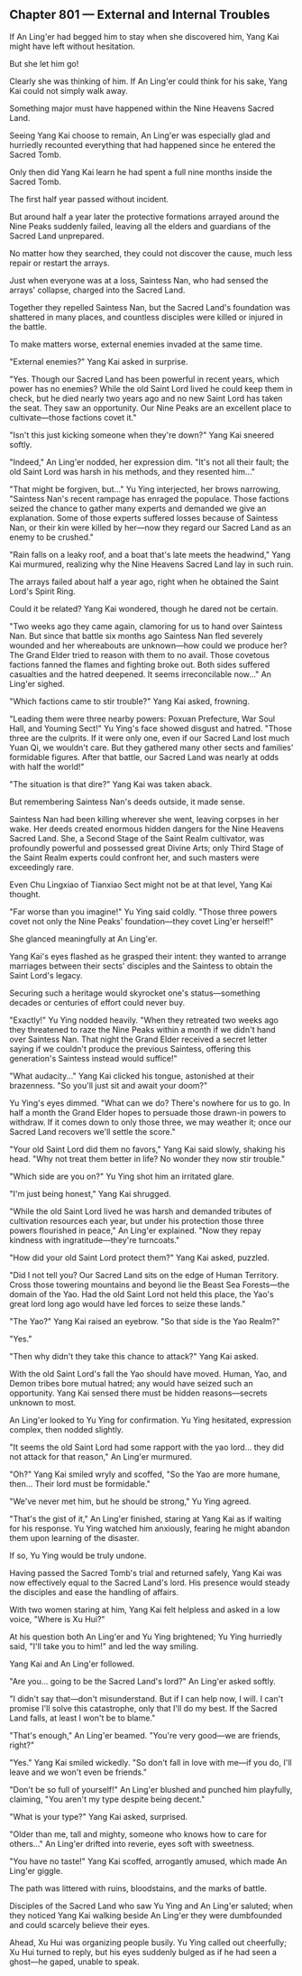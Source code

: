 ## Chapter 801 — External and Internal Troubles

If An Ling'er had begged him to stay when she discovered him, Yang Kai might have left without hesitation.

But she let him go!

Clearly she was thinking of him. If An Ling'er could think for his sake, Yang Kai could not simply walk away.

Something major must have happened within the Nine Heavens Sacred Land.

Seeing Yang Kai choose to remain, An Ling'er was especially glad and hurriedly recounted everything that had happened since he entered the Sacred Tomb.

Only then did Yang Kai learn he had spent a full nine months inside the Sacred Tomb.

The first half year passed without incident.

But around half a year later the protective formations arrayed around the Nine Peaks suddenly failed, leaving all the elders and guardians of the Sacred Land unprepared.

No matter how they searched, they could not discover the cause, much less repair or restart the arrays.

Just when everyone was at a loss, Saintess Nan, who had sensed the arrays' collapse, charged into the Sacred Land.

Together they repelled Saintess Nan, but the Sacred Land's foundation was shattered in many places, and countless disciples were killed or injured in the battle.

To make matters worse, external enemies invaded at the same time.

"External enemies?" Yang Kai asked in surprise.

"Yes. Though our Sacred Land has been powerful in recent years, which power has no enemies? While the old Saint Lord lived he could keep them in check, but he died nearly two years ago and no new Saint Lord has taken the seat. They saw an opportunity. Our Nine Peaks are an excellent place to cultivate—those factions covet it."

"Isn't this just kicking someone when they're down?" Yang Kai sneered softly.

"Indeed," An Ling'er nodded, her expression dim. "It's not all their fault; the old Saint Lord was harsh in his methods, and they resented him..."

"That might be forgiven, but..." Yu Ying interjected, her brows narrowing, "Saintess Nan's recent rampage has enraged the populace. Those factions seized the chance to gather many experts and demanded we give an explanation. Some of those experts suffered losses because of Saintess Nan, or their kin were killed by her—now they regard our Sacred Land as an enemy to be crushed."

"Rain falls on a leaky roof, and a boat that's late meets the headwind," Yang Kai murmured, realizing why the Nine Heavens Sacred Land lay in such ruin.

The arrays failed about half a year ago, right when he obtained the Saint Lord's Spirit Ring.

Could it be related? Yang Kai wondered, though he dared not be certain.

"Two weeks ago they came again, clamoring for us to hand over Saintess Nan. But since that battle six months ago Saintess Nan fled severely wounded and her whereabouts are unknown—how could we produce her? The Grand Elder tried to reason with them to no avail. Those covetous factions fanned the flames and fighting broke out. Both sides suffered casualties and the hatred deepened. It seems irreconcilable now..." An Ling'er sighed.

"Which factions came to stir trouble?" Yang Kai asked, frowning.

"Leading them were three nearby powers: Poxuan Prefecture, War Soul Hall, and Youming Sect!" Yu Ying's face showed disgust and hatred. "Those three are the culprits. If it were only one, even if our Sacred Land lost much Yuan Qi, we wouldn't care. But they gathered many other sects and families' formidable figures. After that battle, our Sacred Land was nearly at odds with half the world!"

"The situation is that dire?" Yang Kai was taken aback.

But remembering Saintess Nan's deeds outside, it made sense.

Saintess Nan had been killing wherever she went, leaving corpses in her wake. Her deeds created enormous hidden dangers for the Nine Heavens Sacred Land. She, a Second Stage of the Saint Realm cultivator, was profoundly powerful and possessed great Divine Arts; only Third Stage of the Saint Realm experts could confront her, and such masters were exceedingly rare.

Even Chu Lingxiao of Tianxiao Sect might not be at that level, Yang Kai thought.

"Far worse than you imagine!" Yu Ying said coldly. "Those three powers covet not only the Nine Peaks' foundation—they covet Ling'er herself!"

She glanced meaningfully at An Ling'er.

Yang Kai's eyes flashed as he grasped their intent: they wanted to arrange marriages between their sects' disciples and the Saintess to obtain the Saint Lord's legacy.

Securing such a heritage would skyrocket one's status—something decades or centuries of effort could never buy.

"Exactly!" Yu Ying nodded heavily. "When they retreated two weeks ago they threatened to raze the Nine Peaks within a month if we didn't hand over Saintess Nan. That night the Grand Elder received a secret letter saying if we couldn't produce the previous Saintess, offering this generation's Saintess instead would suffice!"

"What audacity..." Yang Kai clicked his tongue, astonished at their brazenness. "So you'll just sit and await your doom?"

Yu Ying's eyes dimmed. "What can we do? There's nowhere for us to go. In half a month the Grand Elder hopes to persuade those drawn-in powers to withdraw. If it comes down to only those three, we may weather it; once our Sacred Land recovers we'll settle the score."

"Your old Saint Lord did them no favors," Yang Kai said slowly, shaking his head. "Why not treat them better in life? No wonder they now stir trouble."

"Which side are you on?" Yu Ying shot him an irritated glare.

"I'm just being honest," Yang Kai shrugged.

"While the old Saint Lord lived he was harsh and demanded tributes of cultivation resources each year, but under his protection those three powers flourished in peace," An Ling'er explained. "Now they repay kindness with ingratitude—they're turncoats."

"How did your old Saint Lord protect them?" Yang Kai asked, puzzled.

"Did I not tell you? Our Sacred Land sits on the edge of Human Territory. Cross those towering mountains and beyond lie the Beast Sea Forests—the domain of the Yao. Had the old Saint Lord not held this place, the Yao's great lord long ago would have led forces to seize these lands."

"The Yao?" Yang Kai raised an eyebrow. "So that side is the Yao Realm?"

"Yes."

"Then why didn't they take this chance to attack?" Yang Kai asked.

With the old Saint Lord's fall the Yao should have moved. Human, Yao, and Demon tribes bore mutual hatred; any would have seized such an opportunity. Yang Kai sensed there must be hidden reasons—secrets unknown to most.

An Ling'er looked to Yu Ying for confirmation. Yu Ying hesitated, expression complex, then nodded slightly.

"It seems the old Saint Lord had some rapport with the yao lord... they did not attack for that reason," An Ling'er murmured.

"Oh?" Yang Kai smiled wryly and scoffed, "So the Yao are more humane, then... Their lord must be formidable."

"We've never met him, but he should be strong," Yu Ying agreed.

"That's the gist of it," An Ling'er finished, staring at Yang Kai as if waiting for his response. Yu Ying watched him anxiously, fearing he might abandon them upon learning of the disaster.

If so, Yu Ying would be truly undone.

Having passed the Sacred Tomb's trial and returned safely, Yang Kai was now effectively equal to the Sacred Land's lord. His presence would steady the disciples and ease the handling of affairs.

With two women staring at him, Yang Kai felt helpless and asked in a low voice, "Where is Xu Hui?"

At his question both An Ling'er and Yu Ying brightened; Yu Ying hurriedly said, "I'll take you to him!" and led the way smiling.

Yang Kai and An Ling'er followed.

"Are you... going to be the Sacred Land's lord?" An Ling'er asked softly.

"I didn't say that—don't misunderstand. But if I can help now, I will. I can't promise I'll solve this catastrophe, only that I'll do my best. If the Sacred Land falls, at least I won't be to blame."

"That's enough," An Ling'er beamed. "You're very good—we are friends, right?"

"Yes." Yang Kai smiled wickedly. "So don't fall in love with me—if you do, I'll leave and we won't even be friends."

"Don't be so full of yourself!" An Ling'er blushed and punched him playfully, claiming, "You aren't my type despite being decent."

"What is your type?" Yang Kai asked, surprised.

"Older than me, tall and mighty, someone who knows how to care for others..." An Ling'er drifted into reverie, eyes soft with sweetness.

"You have no taste!" Yang Kai scoffed, arrogantly amused, which made An Ling'er giggle.

The path was littered with ruins, bloodstains, and the marks of battle.

Disciples of the Sacred Land who saw Yu Ying and An Ling'er saluted; when they noticed Yang Kai walking beside An Ling'er they were dumbfounded and could scarcely believe their eyes.

Ahead, Xu Hui was organizing people busily. Yu Ying called out cheerfully; Xu Hui turned to reply, but his eyes suddenly bulged as if he had seen a ghost—he gaped, unable to speak.